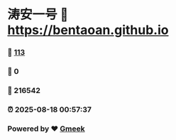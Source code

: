 # 涛安一号 :link: https://bentaoan.github.io 
### :page_facing_up: [113](https://bentaoan.github.io/tag.html) 
### :speech_balloon: 0 
### :hibiscus: 216542 
### :alarm_clock: 2025-08-18 00:57:37 
### Powered by :heart: [Gmeek](https://github.com/Meekdai/Gmeek)
